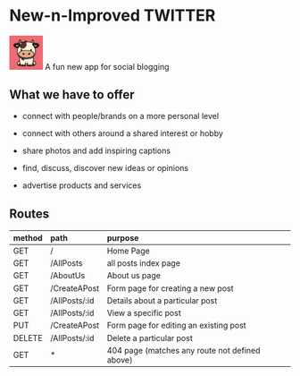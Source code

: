 # New-n-Improved TWITTER

<img src='./frontend/public/LOGO.png' alt='logo pic' width=60px>
A fun new app for social blogging

## What we have to offer

- connect with people/brands on a more personal level

* connect with others around a shared interest or hobby

- share photos and add inspiring captions

* find, discuss, discover new ideas or opinions

- advertise products and services

## Routes

| method | path          | purpose                                        |
| :----- | :------------ | :--------------------------------------------- |
| GET    | /             | Home Page                                      |
| GET    | /AllPosts     | all posts index page                           |
| GET    | /AboutUs      | About us page                                  |
| GET    | /CreateAPost  | Form page for creating a new post              |
| GET    | /AllPosts/:id | Details about a particular post                |
| GET    | /AllPosts/:id | View a specific post                           |
| PUT    | /CreateAPost  | Form page for editing an existing post         |
| DELETE | /AllPosts/:id | Delete a particular post                       |
| GET    | \*            | 404 page (matches any route not defined above) |
